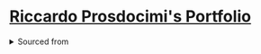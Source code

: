 # [Riccardo Prosdocimi's Portfolio](https://ricpro.net) #
<details>
  <summary>Sourced from</summary>
  <a href="https://html5up.net">HTML5 UP</a>
</details>
